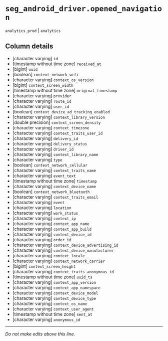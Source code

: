 # `seg_android_driver.opened_navigation`
`analytics_prod` | `analytics`

## Column details
* [character varying] `id`
* [timestamp without time zone] `received_at`
* [bigint]    `uuid`
* [boolean]   `context_network_wifi`
* [character varying] `context_os_version`
* [bigint]    `context_screen_width`
* [timestamp without time zone] `original_timestamp`
* [character varying] `provider`
* [character varying] `route_id`
* [character varying] `user_id`
* [boolean]   `context_device_ad_tracking_enabled`
* [character varying] `context_library_version`
* [double precision] `context_screen_density`
* [character varying] `context_timezone`
* [character varying] `context_traits_user_id`
* [character varying] `delivery_id`
* [character varying] `delivery_status`
* [character varying] `driver_id`
* [character varying] `context_library_name`
* [character varying] `type`
* [boolean]   `context_network_cellular`
* [character varying] `context_traits_name`
* [character varying] `event_text`
* [timestamp without time zone] `timestamp`
* [character varying] `context_device_name`
* [boolean]   `context_network_bluetooth`
* [character varying] `context_traits_email`
* [character varying] `event`
* [character varying] `location`
* [character varying] `work_status`
* [character varying] `context_ip`
* [character varying] `context_app_name`
* [character varying] `context_app_build`
* [character varying] `context_device_id`
* [character varying] `order_id`
* [character varying] `context_device_advertising_id`
* [character varying] `context_device_manufacturer`
* [character varying] `context_locale`
* [character varying] `context_network_carrier`
* [bigint]    `context_screen_height`
* [character varying] `context_traits_anonymous_id`
* [timestamp without time zone] `uuid_ts`
* [character varying] `context_app_version`
* [character varying] `context_app_namespace`
* [character varying] `context_device_model`
* [character varying] `context_device_type`
* [character varying] `context_os_name`
* [character varying] `context_user_agent`
* [timestamp without time zone] `sent_at`
* [character varying] `anonymous_id`

-------------------------------------------------------------------------------
*Do not make edits above this line.*
